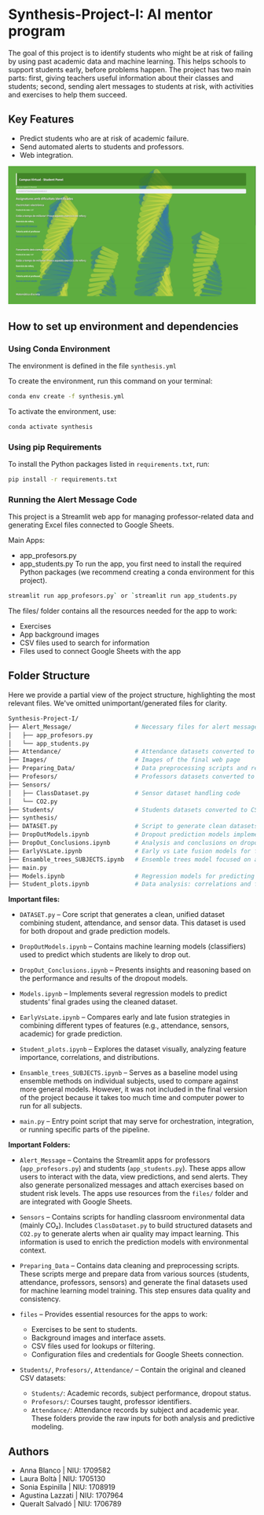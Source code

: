 # Synthesis-Project-I: AI mentor program

The goal of this project is to identify students who might be at risk of failing by using past academic data and machine learning. This helps schools to support students early, before problems happen. The project has two main parts: first, giving teachers useful information about their classes and students; second, sending alert messages to students at risk, with activities and exercises to help them succeed.

## Key Features
- Predict students who are at risk of academic failure.
- Send automated alerts to students and professors.
- Web integration.


![Alt text](Images/visualization.png)


## How to set up environment and dependencies

### Using Conda Environment

The environment is defined in the file `synthesis.yml`

To create the environment, run this command on your terminal:

```bash
conda env create -f synthesis.yml
```

To activate the environment, use:

```bash
conda activate synthesis
```

### Using pip Requirements

To install the Python packages listed in `requirements.txt`, run:

```bash
pip install -r requirements.txt
```

### Running the Alert Message Code
This project is a Streamlit web app for managing professor-related data and generating Excel files connected to Google Sheets.

Main Apps:
- app_profesors.py 
- app_students.py
To run the app, you first need to install the required Python packages (we recommend creating a conda environment for this project).

```bash
streamlit run app_profesors.py` or `streamlit run app_students.py
```

The files/ folder contains all the resources needed for the app to work:
- Exercises
- App background images
- CSV files used to search for information
- Files used to connect Google Sheets with the app

## Folder Structure

Here we provide a partial view of the project structure, highlighting the most relevant files. We've omitted unimportant/generated files for clarity.

```bash
Synthesis-Project-I/
├── Alert_Message/                  # Necessary files for alert message implementation
│   ├── app_profesors.py
│   └── app_students.py
├── Attendance/                     # Attendance datasets converted to CSV files
├── Images/                         # Images of the final web page  
├── Preparing_Data/                 # Data preprocessing scripts and resources
├── Profesors/                      # Professors datasets converted to CSV files
├── Sensors/
│   ├── ClassDataset.py             # Sensor dataset handling code
│   └── CO2.py                   
├── Students/                       # Students datasets converted to CSV files
├── synthesis/
├── DATASET.py                      # Script to generate clean datasets for training dropout and final mark prediction models
├── DropOutModels.ipynb             # Dropout prediction models implementation
├── DropOut_Conclusions.ipynb       # Analysis and conclusions on dropout prediction results
├── EarlyVsLate.ipynb               # Early vs Late fusion models for final mark prediction
├── Ensamble_trees_SUBJECTS.ipynb   # Ensemble trees model focused on a single subject 
├── main.py 
├── Models.ipynb                    # Regression models for predicting students' final marks
├── Student_plots.ipynb             # Data analysis: correlations and feature importance visualization
```

**Important files:**

- `DATASET.py` – Core script that generates a clean, unified dataset combining student, attendance, and sensor data. This dataset is used for both dropout and grade prediction models.

- `DropOutModels.ipynb` – Contains machine learning models (classifiers) used to predict which students are likely to drop out.

- `DropOut_Conclusions.ipynb` – Presents insights and reasoning based on the performance and results of the dropout models.

- `Models.ipynb` – Implements several regression models to predict students’ final grades using the cleaned dataset.

- `EarlyVsLate.ipynb` – Compares early and late fusion strategies in combining different types of features (e.g., attendance, sensors, academic) for grade prediction.

- `Student_plots.ipynb` – Explores the dataset visually, analyzing feature importance, correlations, and distributions.

- `Ensamble_trees_SUBJECTS.ipynb` – Serves as a baseline model using ensemble methods on individual subjects, used to compare against more general models. However, it was not included in the final version of the project because it takes too much time and computer power to run for all subjects.

- `main.py` – Entry point script that may serve for orchestration, integration, or running specific parts of the pipeline.


**Important Folders:**

* `Alert_Message` – Contains the Streamlit apps for professors (`app_profesors.py`) and students (`app_students.py`). These apps allow users to interact with the data, view predictions, and send alerts. They also generate personalized messages and attach exercises based on student risk levels. The apps use resources from the `files/` folder and are integrated with Google Sheets.

* `Sensors` – Contains scripts for handling classroom environmental data (mainly CO₂). Includes `ClassDataset.py` to build structured datasets and `CO2.py` to generate alerts when air quality may impact learning. This information is used to enrich the prediction models with environmental context.

* `Preparing_Data` – Contains data cleaning and preprocessing scripts. These scripts merge and prepare data from various sources (students, attendance, professors, sensors) and generate the final datasets used for machine learning model training. This step ensures data quality and consistency.

* `files` – Provides essential resources for the apps to work:

  * Exercises to be sent to students.
  * Background images and interface assets.
  * CSV files used for lookups or filtering.
  * Configuration files and credentials for Google Sheets connection.

* `Students/`, `Profesors/`, `Attendance/` – Contain the original and cleaned CSV datasets:

  * `Students/`: Academic records, subject performance, dropout status.
  * `Profesors/`: Courses taught, professor identifiers.
  * `Attendance/`: Attendance records by subject and academic year.
    These folders provide the raw inputs for both analysis and predictive modeling.


## Authors

- Anna Blanco | NIU: 1709582
- Laura Boltà | NIU: 1705130
- Sonia Espinilla | NIU: 1708919
- Agustina Lazzati | NIU: 1707964
- Queralt Salvadó | NIU: 1706789
